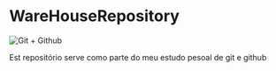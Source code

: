 # WareHouseRepository


![Git + Github](./git-github)

Est repositório serve como parte do meu estudo pesoal de git e github
